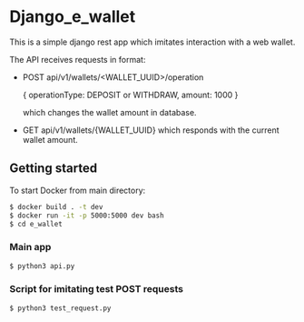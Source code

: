 # Django_e_wallet

This is a simple django rest app which imitates interaction with a web wallet.


The API receives requests in format: 

- POST api/v1/wallets/<WALLET_UUID>/operation

  {
  operationType: DEPOSIT or WITHDRAW,
  amount: 1000
  }

  which changes the wallet amount in database.

- GET api/v1/wallets/{WALLET_UUID}
  which responds with the current wallet amount.


## Getting started
To start Docker from main directory:

```sh
$ docker build . -t dev
$ docker run -it -p 5000:5000 dev bash
$ cd e_wallet
```

### Main app

```sh
$ python3 api.py
```


### Script for imitating test POST requests

```sh
$ python3 test_request.py
```
